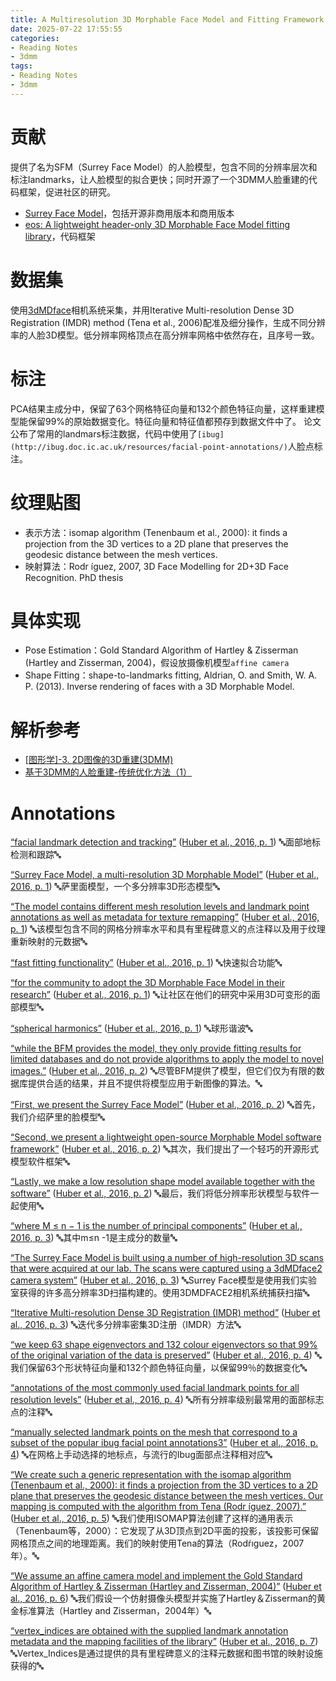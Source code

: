 ```yaml
---
title: A Multiresolution 3D Morphable Face Model and Fitting Framework
date: 2025-07-22 17:55:55
categories:
- Reading Notes
- 3dmm
tags: 
- Reading Notes
- 3dmm
---
```


# 贡献
提供了名为SFM（Surrey Face Model）的人脸模型，包含不同的分辨率层次和标注landmarks，让人脸模型的拟合更快；同时开源了一个3DMM人脸重建的代码框架，促进社区的研究。
- [Surrey Face Model](https://cvssp.org/faceweb/3dmm/facemodels/)，包括开源非商用版本和商用版本
- [eos: A lightweight header-only 3D Morphable Face Model fitting library](https://github.com/patrikhuber/eos)，代码框架

# 数据集

使用[3dMDface](https://3dmd.com/)相机系统采集，并用Iterative Multi-resolution Dense 3D Registration (IMDR) method (Tena et al., 2006)配准及细分操作，生成不同分辨率的人脸3D模型。低分辨率网格顶点在高分辨率网格中依然存在，且序号一致。

# 标注

PCA结果主成分中，保留了63个网格特征向量和132个颜色特征向量，这样重建模型能保留99%的原始数据变化。特征向量和特征值都预存到数据文件中了。
论文公布了常用的landmars标注数据，代码中使用了`[ibug](http://ibug.doc.ic.ac.uk/resources/facial-point-annotations/)`人脸点标注。

# 纹理贴图

- 表示方法：isomap algorithm (Tenenbaum et al., 2000): it finds a projection from the 3D vertices to a 2D plane that preserves the geodesic distance between the mesh vertices. 
- 映射算法：Rodr ́ıguez, 2007, 3D Face Modelling for 2D+3D Face Recognition. PhD thesis

# 具体实现

- Pose Estimation：Gold Standard Algorithm of Hartley & Zisserman (Hartley and Zisserman, 2004)，假设放摄像机模型`affine camera`
- Shape Fitting：shape-to-landmarks fitting, Aldrian, O. and Smith, W. A. P. (2013). Inverse rendering of faces with a 3D Morphable Model.

# 解析参考
- [[图形学]-3. 2D图像的3D重建(3DMM)](https://zhuanlan.zhihu.com/p/465224205)
- [基于3DMM的人脸重建-传统优化方法（1）](https://zhuanlan.zhihu.com/p/445048115)

# Annotations

<span class="highlight" data-annotation="%7B%22attachmentURI%22%3A%22http%3A%2F%2Fzotero.org%2Fusers%2F12198786%2Fitems%2FEIWKIWKF%22%2C%22annotationKey%22%3A%22VYC8VL4V%22%2C%22color%22%3A%22%235fb236%22%2C%22pageLabel%22%3A%221%22%2C%22position%22%3A%7B%22pageIndex%22%3A0%2C%22rects%22%3A%5B%5B501.756%2C529.165%2C521.581%2C537.181%5D%2C%5B129.175%2C518.206%2C243.775%2C526.222%5D%5D%7D%2C%22citationItem%22%3A%7B%22uris%22%3A%5B%22http%3A%2F%2Fzotero.org%2Fusers%2F12198786%2Fitems%2F4GDBRS3R%22%5D%2C%22locator%22%3A%221%22%7D%7D" ztype="zhighlight"><a href="zotero://open-pdf/library/items/EIWKIWKF?page=1&#x26;annotation=VYC8VL4V">“facial landmark detection and tracking”</a></span> <span class="citation" data-citation="%7B%22citationItems%22%3A%5B%7B%22uris%22%3A%5B%22http%3A%2F%2Fzotero.org%2Fusers%2F12198786%2Fitems%2F4GDBRS3R%22%5D%2C%22locator%22%3A%221%22%7D%5D%2C%22properties%22%3A%7B%7D%7D" ztype="zcitation">(<span class="citation-item"><a href="zotero://select/library/items/4GDBRS3R">Huber et al., 2016, p. 1</a></span>)</span> 🔤面部地标检测和跟踪🔤

<span class="highlight" data-annotation="%7B%22attachmentURI%22%3A%22http%3A%2F%2Fzotero.org%2Fusers%2F12198786%2Fitems%2FEIWKIWKF%22%2C%22annotationKey%22%3A%22FSRUCHE9%22%2C%22color%22%3A%22%235fb236%22%2C%22pageLabel%22%3A%221%22%2C%22position%22%3A%7B%22pageIndex%22%3A0%2C%22rects%22%3A%5B%5B240.511%2C496.288%2C467.603%2C504.304%5D%5D%7D%2C%22citationItem%22%3A%7B%22uris%22%3A%5B%22http%3A%2F%2Fzotero.org%2Fusers%2F12198786%2Fitems%2F4GDBRS3R%22%5D%2C%22locator%22%3A%221%22%7D%7D" ztype="zhighlight"><a href="zotero://open-pdf/library/items/EIWKIWKF?page=1&#x26;annotation=FSRUCHE9">“Surrey Face Model, a multi-resolution 3D Morphable Model”</a></span> <span class="citation" data-citation="%7B%22citationItems%22%3A%5B%7B%22uris%22%3A%5B%22http%3A%2F%2Fzotero.org%2Fusers%2F12198786%2Fitems%2F4GDBRS3R%22%5D%2C%22locator%22%3A%221%22%7D%5D%2C%22properties%22%3A%7B%7D%7D" ztype="zcitation">(<span class="citation-item"><a href="zotero://select/library/items/4GDBRS3R">Huber et al., 2016, p. 1</a></span>)</span> 🔤萨里面模型，一个多分辨率3D形态模型🔤

<span class="highlight" data-annotation="%7B%22attachmentURI%22%3A%22http%3A%2F%2Fzotero.org%2Fusers%2F12198786%2Fitems%2FEIWKIWKF%22%2C%22annotationKey%22%3A%22J5C9NW2X%22%2C%22color%22%3A%22%235fb236%22%2C%22pageLabel%22%3A%221%22%2C%22position%22%3A%7B%22pageIndex%22%3A0%2C%22rects%22%3A%5B%5B329.951%2C485.329%2C521.581%2C493.345%5D%2C%5B129.175%2C474.37%2C403.385%2C482.386%5D%5D%7D%2C%22citationItem%22%3A%7B%22uris%22%3A%5B%22http%3A%2F%2Fzotero.org%2Fusers%2F12198786%2Fitems%2F4GDBRS3R%22%5D%2C%22locator%22%3A%221%22%7D%7D" ztype="zhighlight"><a href="zotero://open-pdf/library/items/EIWKIWKF?page=1&#x26;annotation=J5C9NW2X">“The model contains different mesh resolution levels and landmark point annotations as well as metadata for texture remapping”</a></span> <span class="citation" data-citation="%7B%22citationItems%22%3A%5B%7B%22uris%22%3A%5B%22http%3A%2F%2Fzotero.org%2Fusers%2F12198786%2Fitems%2F4GDBRS3R%22%5D%2C%22locator%22%3A%221%22%7D%5D%2C%22properties%22%3A%7B%7D%7D" ztype="zcitation">(<span class="citation-item"><a href="zotero://select/library/items/4GDBRS3R">Huber et al., 2016, p. 1</a></span>)</span> 🔤该模型包含不同的网格分辨率水平和具有里程碑意义的点注释以及用于纹理重新映射的元数据🔤

<span class="highlight" data-annotation="%7B%22attachmentURI%22%3A%22http%3A%2F%2Fzotero.org%2Fusers%2F12198786%2Fitems%2FEIWKIWKF%22%2C%22annotationKey%22%3A%228TQ2H7V5%22%2C%22color%22%3A%22%232ea8e5%22%2C%22pageLabel%22%3A%221%22%2C%22position%22%3A%7B%22pageIndex%22%3A0%2C%22rects%22%3A%5B%5B508.723%2C441.493%2C521.581%2C449.509%5D%2C%5B129.175%2C430.535%2C199.247%2C438.551%5D%5D%7D%2C%22citationItem%22%3A%7B%22uris%22%3A%5B%22http%3A%2F%2Fzotero.org%2Fusers%2F12198786%2Fitems%2F4GDBRS3R%22%5D%2C%22locator%22%3A%221%22%7D%7D" ztype="zhighlight"><a href="zotero://open-pdf/library/items/EIWKIWKF?page=1&#x26;annotation=8TQ2H7V5">“fast fitting functionality”</a></span> <span class="citation" data-citation="%7B%22citationItems%22%3A%5B%7B%22uris%22%3A%5B%22http%3A%2F%2Fzotero.org%2Fusers%2F12198786%2Fitems%2F4GDBRS3R%22%5D%2C%22locator%22%3A%221%22%7D%5D%2C%22properties%22%3A%7B%7D%7D" ztype="zcitation">(<span class="citation-item"><a href="zotero://select/library/items/4GDBRS3R">Huber et al., 2016, p. 1</a></span>)</span> 🔤快速拟合功能🔤

<span class="highlight" data-annotation="%7B%22attachmentURI%22%3A%22http%3A%2F%2Fzotero.org%2Fusers%2F12198786%2Fitems%2FEIWKIWKF%22%2C%22annotationKey%22%3A%228ZUFALM6%22%2C%22color%22%3A%22%232ea8e5%22%2C%22pageLabel%22%3A%221%22%2C%22position%22%3A%7B%22pageIndex%22%3A0%2C%22rects%22%3A%5B%5B282.886%2C419.576%2C521.581%2C427.592%5D%2C%5B129.175%2C408.617%2C159.042%2C416.633%5D%5D%7D%2C%22citationItem%22%3A%7B%22uris%22%3A%5B%22http%3A%2F%2Fzotero.org%2Fusers%2F12198786%2Fitems%2F4GDBRS3R%22%5D%2C%22locator%22%3A%221%22%7D%7D" ztype="zhighlight"><a href="zotero://open-pdf/library/items/EIWKIWKF?page=1&#x26;annotation=8ZUFALM6">“for the community to adopt the 3D Morphable Face Model in their research”</a></span> <span class="citation" data-citation="%7B%22citationItems%22%3A%5B%7B%22uris%22%3A%5B%22http%3A%2F%2Fzotero.org%2Fusers%2F12198786%2Fitems%2F4GDBRS3R%22%5D%2C%22locator%22%3A%221%22%7D%5D%2C%22properties%22%3A%7B%7D%7D" ztype="zcitation">(<span class="citation-item"><a href="zotero://select/library/items/4GDBRS3R">Huber et al., 2016, p. 1</a></span>)</span> 🔤让社区在他们的研究中采用3D可变形的面部模型🔤

<span class="highlight" data-annotation="%7B%22attachmentURI%22%3A%22http%3A%2F%2Fzotero.org%2Fusers%2F12198786%2Fitems%2FEIWKIWKF%22%2C%22annotationKey%22%3A%22VDJ4YAAT%22%2C%22color%22%3A%22%235fb236%22%2C%22pageLabel%22%3A%221%22%2C%22position%22%3A%7B%22pageIndex%22%3A0%2C%22rects%22%3A%5B%5B359.854%2C330.246%2C439.784%2C339.153%5D%5D%7D%2C%22citationItem%22%3A%7B%22uris%22%3A%5B%22http%3A%2F%2Fzotero.org%2Fusers%2F12198786%2Fitems%2F4GDBRS3R%22%5D%2C%22locator%22%3A%221%22%7D%7D" ztype="zhighlight"><a href="zotero://open-pdf/library/items/EIWKIWKF?page=1&#x26;annotation=VDJ4YAAT">“spherical harmonics”</a></span> <span class="citation" data-citation="%7B%22citationItems%22%3A%5B%7B%22uris%22%3A%5B%22http%3A%2F%2Fzotero.org%2Fusers%2F12198786%2Fitems%2F4GDBRS3R%22%5D%2C%22locator%22%3A%221%22%7D%5D%2C%22properties%22%3A%7B%7D%7D" ztype="zcitation">(<span class="citation-item"><a href="zotero://select/library/items/4GDBRS3R">Huber et al., 2016, p. 1</a></span>)</span> 🔤球形谐波🔤

<span class="highlight" data-annotation="%7B%22attachmentURI%22%3A%22http%3A%2F%2Fzotero.org%2Fusers%2F12198786%2Fitems%2FEIWKIWKF%22%2C%22annotationKey%22%3A%22JFGNVTTB%22%2C%22color%22%3A%22%232ea8e5%22%2C%22pageLabel%22%3A%222%22%2C%22position%22%3A%7B%22pageIndex%22%3A1%2C%22rects%22%3A%5B%5B94.762%2C466.957%2C286.313%2C475.864%5D%2C%5B73.701%2C455.499%2C286.323%2C464.406%5D%2C%5B73.701%2C444.042%2C286.323%2C452.949%5D%2C%5B73.701%2C432.585%2C93.895%2C441.492%5D%5D%7D%2C%22citationItem%22%3A%7B%22uris%22%3A%5B%22http%3A%2F%2Fzotero.org%2Fusers%2F12198786%2Fitems%2F4GDBRS3R%22%5D%2C%22locator%22%3A%222%22%7D%7D" ztype="zhighlight"><a href="zotero://open-pdf/library/items/EIWKIWKF?page=2&#x26;annotation=JFGNVTTB">“while the BFM provides the model, they only provide fitting results for limited databases and do not provide algorithms to apply the model to novel images.”</a></span> <span class="citation" data-citation="%7B%22citationItems%22%3A%5B%7B%22uris%22%3A%5B%22http%3A%2F%2Fzotero.org%2Fusers%2F12198786%2Fitems%2F4GDBRS3R%22%5D%2C%22locator%22%3A%222%22%7D%5D%2C%22properties%22%3A%7B%7D%7D" ztype="zcitation">(<span class="citation-item"><a href="zotero://select/library/items/4GDBRS3R">Huber et al., 2016, p. 2</a></span>)</span> 🔤尽管BFM提供了模型，但它们仅为有限的数据库提供合适的结果，并且不提供将模型应用于新图像的算法。🔤

<span class="highlight" data-annotation="%7B%22attachmentURI%22%3A%22http%3A%2F%2Fzotero.org%2Fusers%2F12198786%2Fitems%2FEIWKIWKF%22%2C%22annotationKey%22%3A%22K45XDXEW%22%2C%22color%22%3A%22%235fb236%22%2C%22pageLabel%22%3A%222%22%2C%22position%22%3A%7B%22pageIndex%22%3A1%2C%22rects%22%3A%5B%5B500.851%2C606.203%2C521.613%2C615.11%5D%2C%5B308.995%2C594.746%2C445.383%2C603.653%5D%5D%7D%2C%22citationItem%22%3A%7B%22uris%22%3A%5B%22http%3A%2F%2Fzotero.org%2Fusers%2F12198786%2Fitems%2F4GDBRS3R%22%5D%2C%22locator%22%3A%222%22%7D%7D" ztype="zhighlight"><a href="zotero://open-pdf/library/items/EIWKIWKF?page=2&#x26;annotation=K45XDXEW">“First, we present the Surrey Face Model”</a></span> <span class="citation" data-citation="%7B%22citationItems%22%3A%5B%7B%22uris%22%3A%5B%22http%3A%2F%2Fzotero.org%2Fusers%2F12198786%2Fitems%2F4GDBRS3R%22%5D%2C%22locator%22%3A%222%22%7D%5D%2C%22properties%22%3A%7B%7D%7D" ztype="zcitation">(<span class="citation-item"><a href="zotero://select/library/items/4GDBRS3R">Huber et al., 2016, p. 2</a></span>)</span> 🔤首先，我们介绍萨里的脸模型🔤

<span class="highlight" data-annotation="%7B%22attachmentURI%22%3A%22http%3A%2F%2Fzotero.org%2Fusers%2F12198786%2Fitems%2FEIWKIWKF%22%2C%22annotationKey%22%3A%22DJVXMEPW%22%2C%22color%22%3A%22%235fb236%22%2C%22pageLabel%22%3A%222%22%2C%22position%22%3A%7B%22pageIndex%22%3A1%2C%22rects%22%3A%5B%5B475.42%2C571.832%2C521.617%2C580.739%5D%2C%5B308.995%2C560.375%2C521.617%2C569.282%5D%2C%5B308.995%2C548.918%2C390.878%2C557.825%5D%5D%7D%2C%22citationItem%22%3A%7B%22uris%22%3A%5B%22http%3A%2F%2Fzotero.org%2Fusers%2F12198786%2Fitems%2F4GDBRS3R%22%5D%2C%22locator%22%3A%222%22%7D%7D" ztype="zhighlight"><a href="zotero://open-pdf/library/items/EIWKIWKF?page=2&#x26;annotation=DJVXMEPW">“Second, we present a lightweight open-source Morphable Model software framework”</a></span> <span class="citation" data-citation="%7B%22citationItems%22%3A%5B%7B%22uris%22%3A%5B%22http%3A%2F%2Fzotero.org%2Fusers%2F12198786%2Fitems%2F4GDBRS3R%22%5D%2C%22locator%22%3A%222%22%7D%5D%2C%22properties%22%3A%7B%7D%7D" ztype="zcitation">(<span class="citation-item"><a href="zotero://select/library/items/4GDBRS3R">Huber et al., 2016, p. 2</a></span>)</span> 🔤其次，我们提出了一个轻巧的开源形式模型软件框架🔤

<span class="highlight" data-annotation="%7B%22attachmentURI%22%3A%22http%3A%2F%2Fzotero.org%2Fusers%2F12198786%2Fitems%2FEIWKIWKF%22%2C%22annotationKey%22%3A%22839YF5GU%22%2C%22color%22%3A%22%235fb236%22%2C%22pageLabel%22%3A%222%22%2C%22position%22%3A%7B%22pageIndex%22%3A1%2C%22rects%22%3A%5B%5B385.837%2C526.004%2C521.617%2C534.911%5D%2C%5B308.995%2C514.547%2C510.289%2C523.454%5D%5D%7D%2C%22citationItem%22%3A%7B%22uris%22%3A%5B%22http%3A%2F%2Fzotero.org%2Fusers%2F12198786%2Fitems%2F4GDBRS3R%22%5D%2C%22locator%22%3A%222%22%7D%7D" ztype="zhighlight"><a href="zotero://open-pdf/library/items/EIWKIWKF?page=2&#x26;annotation=839YF5GU">“Lastly, we make a low resolution shape model available together with the software”</a></span> <span class="citation" data-citation="%7B%22citationItems%22%3A%5B%7B%22uris%22%3A%5B%22http%3A%2F%2Fzotero.org%2Fusers%2F12198786%2Fitems%2F4GDBRS3R%22%5D%2C%22locator%22%3A%222%22%7D%5D%2C%22properties%22%3A%7B%7D%7D" ztype="zcitation">(<span class="citation-item"><a href="zotero://select/library/items/4GDBRS3R">Huber et al., 2016, p. 2</a></span>)</span> 🔤最后，我们将低分辨率形状模型与软件一起使用🔤

<span class="highlight" data-annotation="%7B%22attachmentURI%22%3A%22http%3A%2F%2Fzotero.org%2Fusers%2F12198786%2Fitems%2FEIWKIWKF%22%2C%22annotationKey%22%3A%226NDX6FIH%22%2C%22color%22%3A%22%235fb236%22%2C%22pageLabel%22%3A%223%22%2C%22position%22%3A%7B%22pageIndex%22%3A2%2C%22rects%22%3A%5B%5B136.734%2C586.633%2C286.321%2C596.257%5D%2C%5B73.701%2C574.837%2C161.332%2C585.869%5D%5D%7D%2C%22citationItem%22%3A%7B%22uris%22%3A%5B%22http%3A%2F%2Fzotero.org%2Fusers%2F12198786%2Fitems%2F4GDBRS3R%22%5D%2C%22locator%22%3A%223%22%7D%7D" ztype="zhighlight"><a href="zotero://open-pdf/library/items/EIWKIWKF?page=3&#x26;annotation=6NDX6FIH">“where M ≤ n − 1 is the number of principal components”</a></span> <span class="citation" data-citation="%7B%22citationItems%22%3A%5B%7B%22uris%22%3A%5B%22http%3A%2F%2Fzotero.org%2Fusers%2F12198786%2Fitems%2F4GDBRS3R%22%5D%2C%22locator%22%3A%223%22%7D%5D%2C%22properties%22%3A%7B%7D%7D" ztype="zcitation">(<span class="citation-item"><a href="zotero://select/library/items/4GDBRS3R">Huber et al., 2016, p. 3</a></span>)</span> 🔤其中m≤n -1是主成分的数量🔤

<span class="highlight" data-annotation="%7B%22attachmentURI%22%3A%22http%3A%2F%2Fzotero.org%2Fusers%2F12198786%2Fitems%2FEIWKIWKF%22%2C%22annotationKey%22%3A%22NQ2FF4DH%22%2C%22color%22%3A%22%232ea8e5%22%2C%22pageLabel%22%3A%223%22%2C%22position%22%3A%7B%22pageIndex%22%3A2%2C%22rects%22%3A%5B%5B73.701%2C492.072%2C286.323%2C500.979%5D%2C%5B73.701%2C480.615%2C286.323%2C489.522%5D%2C%5B73.701%2C469.158%2C285.82%2C479.924%5D%2C%5B73.701%2C457.701%2C134.204%2C466.608%5D%5D%7D%2C%22citationItem%22%3A%7B%22uris%22%3A%5B%22http%3A%2F%2Fzotero.org%2Fusers%2F12198786%2Fitems%2F4GDBRS3R%22%5D%2C%22locator%22%3A%223%22%7D%7D" ztype="zhighlight"><a href="zotero://open-pdf/library/items/EIWKIWKF?page=3&#x26;annotation=NQ2FF4DH">“The Surrey Face Model is built using a number of high-resolution 3D scans that were acquired at our lab. The scans were captured using a 3dMDface2 camera system”</a></span> <span class="citation" data-citation="%7B%22citationItems%22%3A%5B%7B%22uris%22%3A%5B%22http%3A%2F%2Fzotero.org%2Fusers%2F12198786%2Fitems%2F4GDBRS3R%22%5D%2C%22locator%22%3A%223%22%7D%5D%2C%22properties%22%3A%7B%7D%7D" ztype="zcitation">(<span class="citation-item"><a href="zotero://select/library/items/4GDBRS3R">Huber et al., 2016, p. 3</a></span>)</span> 🔤Surrey Face模型是使用我们实验室获得的许多高分辨率3D扫描构建的。使用3DMDFACE2相机系统捕获扫描🔤

<span class="highlight" data-annotation="%7B%22attachmentURI%22%3A%22http%3A%2F%2Fzotero.org%2Fusers%2F12198786%2Fitems%2FEIWKIWKF%22%2C%22annotationKey%22%3A%22APG42G93%22%2C%22color%22%3A%22%235fb236%22%2C%22pageLabel%22%3A%223%22%2C%22position%22%3A%7B%22pageIndex%22%3A2%2C%22rects%22%3A%5B%5B122.996%2C308.534%2C286.323%2C317.441%5D%2C%5B73.701%2C297.077%2C173.387%2C305.984%5D%5D%7D%2C%22citationItem%22%3A%7B%22uris%22%3A%5B%22http%3A%2F%2Fzotero.org%2Fusers%2F12198786%2Fitems%2F4GDBRS3R%22%5D%2C%22locator%22%3A%223%22%7D%7D" ztype="zhighlight"><a href="zotero://open-pdf/library/items/EIWKIWKF?page=3&#x26;annotation=APG42G93">“Iterative Multi-resolution Dense 3D Registration (IMDR) method”</a></span> <span class="citation" data-citation="%7B%22citationItems%22%3A%5B%7B%22uris%22%3A%5B%22http%3A%2F%2Fzotero.org%2Fusers%2F12198786%2Fitems%2F4GDBRS3R%22%5D%2C%22locator%22%3A%223%22%7D%5D%2C%22properties%22%3A%7B%7D%7D" ztype="zcitation">(<span class="citation-item"><a href="zotero://select/library/items/4GDBRS3R">Huber et al., 2016, p. 3</a></span>)</span> 🔤迭代多分辨率密集3D注册（IMDR）方法🔤

<span class="highlight" data-annotation="%7B%22attachmentURI%22%3A%22http%3A%2F%2Fzotero.org%2Fusers%2F12198786%2Fitems%2FEIWKIWKF%22%2C%22annotationKey%22%3A%22AA4BELMI%22%2C%22color%22%3A%22%235fb236%22%2C%22pageLabel%22%3A%224%22%2C%22position%22%3A%7B%22pageIndex%22%3A3%2C%22rects%22%3A%5B%5B163.902%2C210.272%2C286.323%2C219.179%5D%2C%5B73.701%2C198.815%2C286.313%2C207.722%5D%2C%5B73.701%2C187.358%2C218.278%2C196.265%5D%5D%7D%2C%22citationItem%22%3A%7B%22uris%22%3A%5B%22http%3A%2F%2Fzotero.org%2Fusers%2F12198786%2Fitems%2F4GDBRS3R%22%5D%2C%22locator%22%3A%224%22%7D%7D" ztype="zhighlight"><a href="zotero://open-pdf/library/items/EIWKIWKF?page=4&#x26;annotation=AA4BELMI">“we keep 63 shape eigenvectors and 132 colour eigenvectors so that 99% of the original variation of the data is preserved”</a></span> <span class="citation" data-citation="%7B%22citationItems%22%3A%5B%7B%22uris%22%3A%5B%22http%3A%2F%2Fzotero.org%2Fusers%2F12198786%2Fitems%2F4GDBRS3R%22%5D%2C%22locator%22%3A%224%22%7D%5D%2C%22properties%22%3A%7B%7D%7D" ztype="zcitation">(<span class="citation-item"><a href="zotero://select/library/items/4GDBRS3R">Huber et al., 2016, p. 4</a></span>)</span> 🔤我们保留63个形状特征向量和132个颜色特征向量，以保留99％的数据变化🔤

<span class="highlight" data-annotation="%7B%22attachmentURI%22%3A%22http%3A%2F%2Fzotero.org%2Fusers%2F12198786%2Fitems%2FEIWKIWKF%22%2C%22annotationKey%22%3A%22Q9PT3CZB%22%2C%22color%22%3A%22%235fb236%22%2C%22pageLabel%22%3A%224%22%2C%22position%22%3A%7B%22pageIndex%22%3A3%2C%22rects%22%3A%5B%5B464.388%2C321.478%2C521.613%2C330.385%5D%2C%5B308.995%2C310.021%2C521.617%2C318.928%5D%2C%5B308.995%2C298.564%2C386.763%2C307.471%5D%5D%7D%2C%22citationItem%22%3A%7B%22uris%22%3A%5B%22http%3A%2F%2Fzotero.org%2Fusers%2F12198786%2Fitems%2F4GDBRS3R%22%5D%2C%22locator%22%3A%224%22%7D%7D" ztype="zhighlight"><a href="zotero://open-pdf/library/items/EIWKIWKF?page=4&#x26;annotation=Q9PT3CZB">“annotations of the most commonly used facial landmark points for all resolution levels”</a></span> <span class="citation" data-citation="%7B%22citationItems%22%3A%5B%7B%22uris%22%3A%5B%22http%3A%2F%2Fzotero.org%2Fusers%2F12198786%2Fitems%2F4GDBRS3R%22%5D%2C%22locator%22%3A%224%22%7D%5D%2C%22properties%22%3A%7B%7D%7D" ztype="zcitation">(<span class="citation-item"><a href="zotero://select/library/items/4GDBRS3R">Huber et al., 2016, p. 4</a></span>)</span> 🔤所有分辨率级别最常用的面部标志点的注释🔤

<span class="highlight" data-annotation="%7B%22attachmentURI%22%3A%22http%3A%2F%2Fzotero.org%2Fusers%2F12198786%2Fitems%2FEIWKIWKF%22%2C%22annotationKey%22%3A%22SB72J5VH%22%2C%22color%22%3A%22%232ea8e5%22%2C%22pageLabel%22%3A%224%22%2C%22position%22%3A%7B%22pageIndex%22%3A3%2C%22rects%22%3A%5B%5B308.995%2C172.536%2C521.617%2C181.443%5D%2C%5B308.995%2C161.079%2C521.617%2C169.986%5D%2C%5B308.995%2C149.622%2C358.618%2C160.389%5D%5D%7D%2C%22citationItem%22%3A%7B%22uris%22%3A%5B%22http%3A%2F%2Fzotero.org%2Fusers%2F12198786%2Fitems%2F4GDBRS3R%22%5D%2C%22locator%22%3A%224%22%7D%7D" ztype="zhighlight"><a href="zotero://open-pdf/library/items/EIWKIWKF?page=4&#x26;annotation=SB72J5VH">“manually selected landmark points on the mesh that correspond to a subset of the popular ibug facial point annotations3”</a></span> <span class="citation" data-citation="%7B%22citationItems%22%3A%5B%7B%22uris%22%3A%5B%22http%3A%2F%2Fzotero.org%2Fusers%2F12198786%2Fitems%2F4GDBRS3R%22%5D%2C%22locator%22%3A%224%22%7D%5D%2C%22properties%22%3A%7B%7D%7D" ztype="zcitation">(<span class="citation-item"><a href="zotero://select/library/items/4GDBRS3R">Huber et al., 2016, p. 4</a></span>)</span> 🔤在网格上手动选择的地标点，与流行的Ibug面部点注释相对应🔤

<span class="highlight" data-annotation="%7B%22attachmentURI%22%3A%22http%3A%2F%2Fzotero.org%2Fusers%2F12198786%2Fitems%2FEIWKIWKF%22%2C%22annotationKey%22%3A%229IGHYGJ8%22%2C%22color%22%3A%22%235fb236%22%2C%22pageLabel%22%3A%225%22%2C%22position%22%3A%7B%22pageIndex%22%3A4%2C%22rects%22%3A%5B%5B166.124%2C164.444%2C286.323%2C173.351%5D%2C%5B73.701%2C152.987%2C286.323%2C161.894%5D%2C%5B73.701%2C141.53%2C286.323%2C150.437%5D%2C%5B73.701%2C130.072%2C286.323%2C138.979%5D%2C%5B73.701%2C118.615%2C286.323%2C127.522%5D%5D%7D%2C%22citationItem%22%3A%7B%22uris%22%3A%5B%22http%3A%2F%2Fzotero.org%2Fusers%2F12198786%2Fitems%2F4GDBRS3R%22%5D%2C%22locator%22%3A%225%22%7D%7D" ztype="zhighlight"><a href="zotero://open-pdf/library/items/EIWKIWKF?page=5&#x26;annotation=9IGHYGJ8">“We create such a generic representation with the isomap algorithm (Tenenbaum et al., 2000): it finds a projection from the 3D vertices to a 2D plane that preserves the geodesic distance between the mesh vertices. Our mapping is computed with the algorithm from Tena (Rodr ́ıguez, 2007).”</a></span> <span class="citation" data-citation="%7B%22citationItems%22%3A%5B%7B%22uris%22%3A%5B%22http%3A%2F%2Fzotero.org%2Fusers%2F12198786%2Fitems%2F4GDBRS3R%22%5D%2C%22locator%22%3A%225%22%7D%5D%2C%22properties%22%3A%7B%7D%7D" ztype="zcitation">(<span class="citation-item"><a href="zotero://select/library/items/4GDBRS3R">Huber et al., 2016, p. 5</a></span>)</span> 🔤我们使用ISOMAP算法创建了这样的通用表示（Tenenbaum等，2000）：它发现了从3D顶点到2D平面的投影，该投影可保留网格顶点之间的地理距离。我们的映射使用Tena的算法（Rodŕıguez，2007年）。🔤

<span class="highlight" data-annotation="%7B%22attachmentURI%22%3A%22http%3A%2F%2Fzotero.org%2Fusers%2F12198786%2Fitems%2FEIWKIWKF%22%2C%22annotationKey%22%3A%22MBPDCBJG%22%2C%22color%22%3A%22%235fb236%22%2C%22pageLabel%22%3A%226%22%2C%22position%22%3A%7B%22pageIndex%22%3A5%2C%22rects%22%3A%5B%5B355.54%2C614.546%2C521.617%2C623.453%5D%2C%5B308.995%2C603.089%2C521.615%2C611.996%5D%2C%5B308.995%2C591.632%2C490.952%2C600.539%5D%5D%7D%2C%22citationItem%22%3A%7B%22uris%22%3A%5B%22http%3A%2F%2Fzotero.org%2Fusers%2F12198786%2Fitems%2F4GDBRS3R%22%5D%2C%22locator%22%3A%226%22%7D%7D" ztype="zhighlight"><a href="zotero://open-pdf/library/items/EIWKIWKF?page=6&#x26;annotation=MBPDCBJG">“We assume an affine camera model and implement the Gold Standard Algorithm of Hartley &#x26; Zisserman (Hartley and Zisserman, 2004)”</a></span> <span class="citation" data-citation="%7B%22citationItems%22%3A%5B%7B%22uris%22%3A%5B%22http%3A%2F%2Fzotero.org%2Fusers%2F12198786%2Fitems%2F4GDBRS3R%22%5D%2C%22locator%22%3A%226%22%7D%5D%2C%22properties%22%3A%7B%7D%7D" ztype="zcitation">(<span class="citation-item"><a href="zotero://select/library/items/4GDBRS3R">Huber et al., 2016, p. 6</a></span>)</span> 🔤我们假设一个仿射摄像头模型并实施了Hartley＆Zisserman的黄金标准算法（Hartley and Zisserman，2004年）🔤

<span class="highlight" data-annotation="%7B%22attachmentURI%22%3A%22http%3A%2F%2Fzotero.org%2Fusers%2F12198786%2Fitems%2FEIWKIWKF%22%2C%22annotationKey%22%3A%22CRNKAMNQ%22%2C%22color%22%3A%22%235fb236%22%2C%22pageLabel%22%3A%227%22%2C%22position%22%3A%7B%22pageIndex%22%3A6%2C%22rects%22%3A%5B%5B129.353%2C392.911%2C286.32%2C401.818%5D%2C%5B73.701%2C381.454%2C286.323%2C390.361%5D%2C%5B73.701%2C369.997%2C186.697%2C378.904%5D%5D%7D%2C%22citationItem%22%3A%7B%22uris%22%3A%5B%22http%3A%2F%2Fzotero.org%2Fusers%2F12198786%2Fitems%2F4GDBRS3R%22%5D%2C%22locator%22%3A%227%22%7D%7D" ztype="zhighlight"><a href="zotero://open-pdf/library/items/EIWKIWKF?page=7&#x26;annotation=CRNKAMNQ">“vertex_indices are obtained with the supplied landmark annotation metadata and the mapping facilities of the library”</a></span> <span class="citation" data-citation="%7B%22citationItems%22%3A%5B%7B%22uris%22%3A%5B%22http%3A%2F%2Fzotero.org%2Fusers%2F12198786%2Fitems%2F4GDBRS3R%22%5D%2C%22locator%22%3A%227%22%7D%5D%2C%22properties%22%3A%7B%7D%7D" ztype="zcitation">(<span class="citation-item"><a href="zotero://select/library/items/4GDBRS3R">Huber et al., 2016, p. 7</a></span>)</span> 🔤Vertex\_Indices是通过提供的具有里程碑意义的注释元数据和图书馆的映射设施获得的🔤

